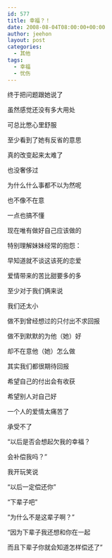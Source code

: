 ```yaml
---
id: 577
title: 幸福？！
date: 2008-08-04T08:00:00+00:00
author: jeehon
layout: post
categories:
  - 其他
tags:
  - 幸福
  - 忧伤
---
```

终于把问题跟她说了
  
虽然感觉还没有多大用处
  
可总比憋心里舒服
  
至少看到了她有反省的意思
  
真的改变起来太难了
  
也没奢侈过
  
为什么什么事都不以为然呢
  
也不像不在意
  
一点也搞不懂
  
现在唯有做好自己应该做的
  
特别理解妹妹经常的抱怨：
  
早知道就不谈这该死的恋爱
  
爱情带来的苦比甜要多的多
  
至少对于我们俩来说
  
我们还太小
  
做不到曾经想过的只付出不求回报
  
做不到默默的为他（她）好
  
却不在意他（她）怎么做
  
其实我们都很期待回报
  
希望自己的付出会有收获
  
希望别人对自己好
  
一个人的爱情太痛苦了
  
承受不了

“以后是否会想起欠我的幸福？
  
会补偿我吗？”
  
我开玩笑说

“以后一定偿还你”

“下辈子吧”

“为什么不是这辈子啊？”

“因为下辈子我还想和你在一起
  
而且下辈子你就会知道怎样偿还了”